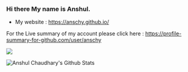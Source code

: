### Hi there My name is Anshul.

- My website : https://anschy.github.io/


For the Live summary of my account please click here :
https://profile-summary-for-github.com/user/anschy

![](https://komarev.com/ghpvc/?username=anschy&color=green&style=flat-square)

<img align="left" alt="Anshul Chaudhary's Github Stats" src="https://github-readme-stats.vercel.app/api?username=anschy&theme=chartreuse-dark&show_icons=true&hide_border=true"/>
